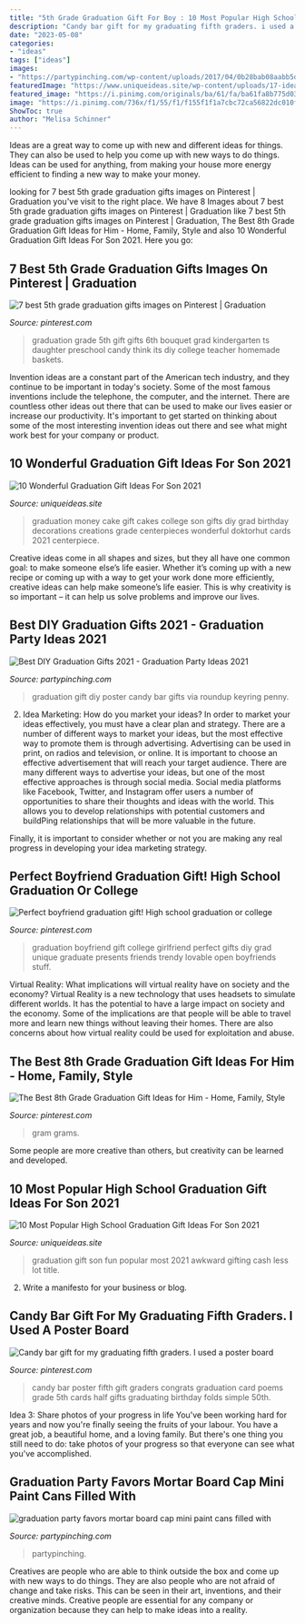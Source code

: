 ```yaml
---
title: "5th Grade Graduation Gift For Boy : 10 Most Popular High School Graduation Gift Ideas For Son 2021"
description: "Candy bar gift for my graduating fifth graders. i used a poster board"
date: "2023-05-08"
categories:
- "ideas"
tags: ["ideas"]
images:
- "https://partypinching.com/wp-content/uploads/2017/04/0b28bab08aabb5dd06446f9c1d80c42c.jpg"
featuredImage: "https://www.uniqueideas.site/wp-content/uploads/17-ideas-to-make-gifting-cash-less-awkward-and-a-lot-more-fun-8.jpg"
featured_image: "https://i.pinimg.com/originals/ba/61/fa/ba61fa8b775d03bfe9ae8503edd1c479.jpg"
image: "https://i.pinimg.com/736x/f1/55/f1/f155f1f1a7cbc72ca56822dc010fdb7e--candy-gift-baskets-candy-gifts.jpg"
ShowToc: true
author: "Melisa Schinner"
---
```



Ideas are a great way to come up with new and different ideas for things. They can also be used to help you come up with new ways to do things. Ideas can be used for anything, from making your house more energy efficient to finding a new way to make your money.

	

		
looking for 7 best 5th grade graduation gifts images on Pinterest | Graduation you've visit to the right place. We have 8 Images about 7 best 5th grade graduation gifts images on Pinterest | Graduation like 7 best 5th grade graduation gifts images on Pinterest | Graduation, The Best 8th Grade Graduation Gift Ideas for Him - Home, Family, Style and also 10 Wonderful Graduation Gift Ideas For Son 2021. Here you go:
		
    
## 7 Best 5th Grade Graduation Gifts Images On Pinterest | Graduation

<img loading=lazy src="https://i.pinimg.com/736x/f1/55/f1/f155f1f1a7cbc72ca56822dc010fdb7e--candy-gift-baskets-candy-gifts.jpg" onerror="this.onerror=null;this.src='https://tse4.mm.bing.net/th?id=OIP.G8LfMGuk1pEHperz7lcuSgHaJ3&amp;pid=15.1';" alt="7 best 5th grade graduation gifts images on Pinterest | Graduation">

_Source: pinterest.com_

>graduation grade 5th gift gifts 6th bouquet grad kindergarten ts daughter preschool candy think its diy college teacher homemade baskets. 

	

Invention ideas are a constant part of the American tech industry, and they continue to be important in today's society. Some of the most famous inventions include the telephone, the computer, and the internet. There are countless other ideas out there that can be used to make our lives easier or increase our productivity. It's important to get started on thinking about some of the most interesting invention ideas out there and see what might work best for your company or product.

    
## 10 Wonderful Graduation Gift Ideas For Son 2021

<img loading=lazy src="https://www.uniqueideas.site/wp-content/uploads/graduation-money-cake-beckys-creations-pinterest-money-cake-1.jpg" onerror="this.onerror=null;this.src='https://tse4.mm.bing.net/th?id=OIP.BTtEIU-Y3Z9l01lx3qHUAwHaJ4&amp;pid=15.1';" alt="10 Wonderful Graduation Gift Ideas For Son 2021">

_Source: uniqueideas.site_

>graduation money cake gift cakes college son gifts diy grad birthday decorations creations grade centerpieces wonderful doktorhut cards 2021 centerpiece. 

	

Creative ideas come in all shapes and sizes, but they all have one common goal: to make someone else’s life easier. Whether it’s coming up with a new recipe or coming up with a way to get your work done more efficiently, creative ideas can help make someone’s life easier. This is why creativity is so important – it can help us solve problems and improve our lives.

    
## Best DIY Graduation Gifts 2021 - Graduation Party Ideas 2021

<img loading=lazy src="https://partypinching.com/wp-content/uploads/2017/04/0b28bab08aabb5dd06446f9c1d80c42c.jpg" onerror="this.onerror=null;this.src='https://tse4.mm.bing.net/th?id=OIP.6qJfDjtq58w7WdvSkdULuAHaLo&amp;pid=15.1';" alt="Best DIY Graduation Gifts 2021 - Graduation Party Ideas 2021">

_Source: partypinching.com_

>graduation gift diy poster candy bar gifts via roundup keyring penny. 

	

2. Idea Marketing: How do you market your ideas?
In order to market your ideas effectively, you must have a clear plan and strategy. There are a number of different ways to market your ideas, but the most effective way to promote them is through advertising. Advertising can be used in print, on radios and television, or online. It is important to choose an effective advertisement that will reach your target audience.
There are many different ways to advertise your ideas, but one of the most effective approaches is through social media. Social media platforms like Facebook, Twitter, and Instagram offer users a number of opportunities to share their thoughts and ideas with the world. This allows you to develop relationships with potential customers and buildPing relationships that will be more valuable in the future.

Finally, it is important to consider whether or not you are making any real progress in developing your idea marketing strategy.

    
## Perfect Boyfriend Graduation Gift! High School Graduation Or College

<img loading=lazy src="https://i.pinimg.com/originals/ba/61/fa/ba61fa8b775d03bfe9ae8503edd1c479.jpg" onerror="this.onerror=null;this.src='https://tse2.mm.bing.net/th?id=OIP.FWZoxW2BGIgP63S8xffBaQHaJ4&amp;pid=15.1';" alt="Perfect boyfriend graduation gift! High school graduation or college">

_Source: pinterest.com_

>graduation boyfriend gift college girlfriend perfect gifts diy grad unique graduate presents friends trendy lovable open boyfriends stuff. 

	

Virtual Reality: What implications will virtual reality have on society and the economy?
Virtual Reality is a new technology that uses headsets to simulate different worlds. It has the potential to have a large impact on society and the economy. Some of the implications are that people will be able to travel more and learn new things without leaving their homes. There are also concerns about how virtual reality could be used for exploitation and abuse.

    
## The Best 8th Grade Graduation Gift Ideas For Him - Home, Family, Style

<img loading=lazy src="https://i.pinimg.com/736x/be/75/67/be7567f700b5c4acecfd02790051fecb.jpg" onerror="this.onerror=null;this.src='https://tse4.mm.bing.net/th?id=OIP.b4rducN1n6mHMFoeI2_arQHaJ3&amp;pid=15.1';" alt="The Best 8th Grade Graduation Gift Ideas for Him - Home, Family, Style">

_Source: pinterest.com_

>gram grams. 

	

Some people are more creative than others, but creativity can be learned and developed.

    
## 10 Most Popular High School Graduation Gift Ideas For Son 2021

<img loading=lazy src="https://www.uniqueideas.site/wp-content/uploads/17-ideas-to-make-gifting-cash-less-awkward-and-a-lot-more-fun-8.jpg" onerror="this.onerror=null;this.src='https://tse3.mm.bing.net/th?id=OIP.MEpnnSge5an3fBPiGhBj5wHaJ4&amp;pid=15.1';" alt="10 Most Popular High School Graduation Gift Ideas For Son 2021">

_Source: uniqueideas.site_

>graduation gift son fun popular most 2021 awkward gifting cash less lot title. 

	

2. Write a manifesto for your business or blog.

    
## Candy Bar Gift For My Graduating Fifth Graders. I Used A Poster Board

<img loading=lazy src="https://s-media-cache-ak0.pinimg.com/736x/57/ca/92/57ca92903022b6088c966758e9368a09.jpg" onerror="this.onerror=null;this.src='https://tse2.mm.bing.net/th?id=OIP.GBb1_Shl1Wnr48e1IuaVYgHaJ3&amp;pid=15.1';" alt="Candy bar gift for my graduating fifth graders. I used a poster board">

_Source: pinterest.com_

>candy bar poster fifth gift graders congrats graduation card poems grade 5th cards half gifts graduating birthday folds simple 50th. 

	

Idea 3: Share photos of your progress in life
You've been working hard for years and now you're finally seeing the fruits of your labour. You have a great job, a beautiful home, and a loving family. But there's one thing you still need to do: take photos of your progress so that everyone can see what you've accomplished.

    
## Graduation Party Favors Mortar Board Cap Mini Paint Cans Filled With

<img loading=lazy src="http://www.partypinching.com/s/cc_images/teaserbox_4098887304.jpg?t=1464111588" onerror="this.onerror=null;this.src='https://tse1.mm.bing.net/th?id=OIP.jXpaYUENWNhBLNARZUj_JAHaJ4&amp;pid=15.1';" alt="graduation party favors mortar board cap mini paint cans filled with">

_Source: partypinching.com_

>partypinching. 

	

Creatives are people who are able to think outside the box and come up with new ways to do things. They are also people who are not afraid of change and take risks. This can be seen in their art, inventions, and their creative minds. Creative people are essential for any company or organization because they can help to make ideas into a reality.

